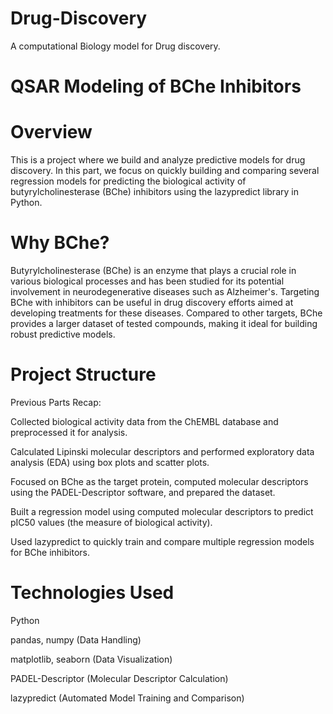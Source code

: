 # Drug-Discovery
A computational Biology model for Drug discovery.

# QSAR Modeling of BChe Inhibitors

# Overview

This is a project where we build and analyze predictive models for drug discovery. In this part, we focus on quickly building and comparing several regression models for predicting the biological activity of butyrylcholinesterase (BChe) inhibitors using the lazypredict library in Python.

# Why BChe?

Butyrylcholinesterase (BChe) is an enzyme that plays a crucial role in various biological processes and has been studied for its potential involvement in neurodegenerative diseases such as Alzheimer's. Targeting BChe with inhibitors can be useful in drug discovery efforts aimed at developing treatments for these diseases. Compared to other targets, BChe provides a larger dataset of tested compounds, making it ideal for building robust predictive models.

# Project Structure

Previous Parts Recap:

Collected biological activity data from the ChEMBL database and preprocessed it for analysis.

 Calculated Lipinski molecular descriptors and performed exploratory data analysis (EDA) using box plots and scatter plots.

 Focused on BChe as the target protein, computed molecular descriptors using the PADEL-Descriptor software, and prepared the dataset.

 Built a regression model using computed molecular descriptors to predict pIC50 values (the measure of biological activity).

 Used lazypredict to quickly train and compare multiple regression models for BChe inhibitors.

# Technologies Used

Python

pandas, numpy (Data Handling)

matplotlib, seaborn (Data Visualization)

PADEL-Descriptor (Molecular Descriptor Calculation)

lazypredict (Automated Model Training and Comparison)


